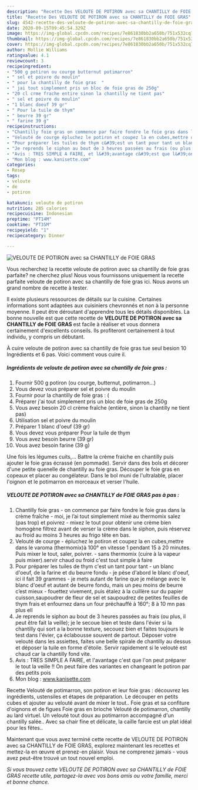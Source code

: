 ```yaml
---
description: "Recette Des VELOUTE DE POTIRON avec sa CHANTILLY de FOIE GRAS"
title: "Recette Des VELOUTE DE POTIRON avec sa CHANTILLY de FOIE GRAS"
slug: 4542-recette-des-veloute-de-potiron-avec-sa-chantilly-de-foie-gras
date: 2020-09-15T09:45:54.329Z
image: https://img-global.cpcdn.com/recipes/7e861830bb2a650b/751x532cq70/veloute-de-potiron-avec-sa-chantilly-de-foie-gras-photo-principale-de-la-recette.jpg
thumbnail: https://img-global.cpcdn.com/recipes/7e861830bb2a650b/751x532cq70/veloute-de-potiron-avec-sa-chantilly-de-foie-gras-photo-principale-de-la-recette.jpg
cover: https://img-global.cpcdn.com/recipes/7e861830bb2a650b/751x532cq70/veloute-de-potiron-avec-sa-chantilly-de-foie-gras-photo-principale-de-la-recette.jpg
author: Mollie Williams
ratingvalue: 4.1
reviewcount: 3
recipeingredient:
- "500 g potiron ou courge butternut potimarron"
- " sel et poivre du moulin"
- " pour la chantilly de foie gras  "
- " jai tout simplement pris un bloc de foie gras de 250g"
- "20 cl crme frache entire sinon la chantilly ne tient pas"
- " sel et poivre du moulin"
- "1 blanc doeuf 39 gr"
- " Pour la tuile de thym"
- " beurre 39 gr"
- " farine 39 g"
recipeinstructions:
- "Chantilly foie gras on commence par faire fondre le foie gras dans la crème fraîche moi, je l’ai tout simplement mixé au thermomix salez (pas trop) et poivrez mixez le tout pour obtenir une crème bien homogène filtrez avant de verser la crème dans le siphon, puis réservez au froid au moins 3 heures au frigo tête en bas."
- "Velouté de courge épluchez le potiron et coupez la en cubes,mettre dans le varoma (thermomix)à 100° en vitesse 1 pendant 15 à 20 minutes. Puis mixer le tout, saler, poivrer. sans thermomix (cuire à la vapeur puis mixer).servir chaud ou froid c&#39;est tout simple à faire"
- "Pour préparer les tuiles de thym c&#39;est un tant pour tant un blanc d&#39;oeuf, de la farine et du beurre fondu je pèse d&#39;abord le blanc d&#39;oeuf, ici il fait 39 grammes je mets autant de farine que je mélange avec le blanc d&#39;oeuf et autant de beurre fondu, mais un peu moins de beurre c’est mieux fouettez vivement, puis étalez à la cuillère sur du papier cuisson,saupoudrer de fleur de sel et saupoudrez de petites feuilles de thym frais et enfournez dans un four préchauffé à 160°; 8 à 10 mn pas plus ell"
- "Je reprends le siphon au bout de 3 heures passées au frais (ou plus, il peut être fait la veille); je le secoue bien et teste dans l&#39;évier si la chantilly qui sort a la bonne texture, secouez bien et faites toujours le test dans l&#39;évier, ça éclabousse souvent de partout. Déposer votre velouté dans les assiettes, faites une belle spirale de chantilly au dessus et déposer la tuile en forme d&#39;étoile. Servir rapidement si le velouté est chaud car la chantilly fond vite."
- "Avis : TRES SIMPLE A FAIRE, et l&#39;avantage c&#39;est que l&#39;on peut préparer le tout la veille !! On peut faire des variantes en changeant le potiron par des petits pois"
- "Mon blog : www.kanisette.com"
categories:
- Resep
tags:
- veloute
- de
- potiron

katakunci: veloute de potiron 
nutrition: 285 calories
recipecuisine: Indonesian
preptime: "PT14M"
cooktime: "PT35M"
recipeyield: "1"
recipecategory: Dinner

---
```



![VELOUTE DE POTIRON avec sa CHANTILLY de FOIE GRAS](https://img-global.cpcdn.com/recipes/7e861830bb2a650b/751x532cq70/veloute-de-potiron-avec-sa-chantilly-de-foie-gras-photo-principale-de-la-recette.jpg)

Vous recherchez la recette veloute de potiron avec sa chantilly de foie gras parfaite? ne cherchez plus! Nous vous fournissons uniquement la recette parfaite veloute de potiron avec sa chantilly de foie gras ici. Nous avons un grand nombre de recette à tester.

Il existe plusieurs ressources de détails sur la cuisine. Certaines informations sont adaptées aux cuisiniers chevronnés et non à la personne moyenne. Il peut être déroutant d'apprendre tous les détails disponibles. La bonne nouvelle est que cette recette de <strong> VELOUTE DE POTIRON avec sa CHANTILLY de FOIE GRAS </strong> est facile à réaliser et vous donnera certainement d'excellents conseils. Ils profiteront certainement à tout individu, y compris un débutant.

<!--inarticleads1-->

À cuire veloute de potiron avec sa chantilly de foie gras tue seul besion 10 Ingrédients et 6 pas. Voici comment vous cuire il.

##### Ingrédients de veloute de potiron avec sa chantilly de foie gras :

1. Fournir 500 g potiron (ou courge, butternut, potimarron...)
1. Vous devez vous préparer  sel et poivre du moulin
1. Fournir  pour la chantilly de foie gras : (
1. Préparer  j&#39;ai tout simplement pris un bloc de foie gras de 250g
1. Vous avez besoin 20 cl crème fraîche (entière, sinon la chantilly ne tient pas)
1. Utilisation  sel et poivre du moulin
1. Préparer 1 blanc d&#39;oeuf (39 gr)
1. Vous devez vous préparer  Pour la tuile de thym
1. Vous avez besoin  beurre (39 gr)
1. Vous avez besoin  farine (39 g)


Une fois les légumes cuits,… Battre la crème fraiche en chantilly puis ajouter le foie gras écrassé (en pommade). Servir dans des bols et décorer d&#39;une petite quenelle de chantilly au foie gras. Découper le foie gras en copeaux et placer au congélateur. Dans le bol muni de l&#39;ultralable, placer l&#39;oignon et le potimarron en morceaux et verser l&#39;huile. 

<!--inarticleads2-->

##### VELOUTE DE POTIRON avec sa CHANTILLY de FOIE GRAS pas à pas :

1. Chantilly foie gras - on commence par faire fondre le foie gras dans la crème fraîche - moi, je l’ai tout simplement mixé au thermomix salez (pas trop) et poivrez - mixez le tout pour obtenir une crème bien homogène filtrez avant de verser la crème dans le siphon, puis réservez au froid au moins 3 heures au frigo tête en bas.
1. Velouté de courge - épluchez le potiron et coupez la en cubes,mettre dans le varoma (thermomix)à 100° en vitesse 1 pendant 15 à 20 minutes. Puis mixer le tout, saler, poivrer. - sans thermomix (cuire à la vapeur puis mixer).servir chaud ou froid c&#39;est tout simple à faire
1. Pour préparer les tuiles de thym c&#39;est un tant pour tant - un blanc d&#39;oeuf, de la farine et du beurre fondu - je pèse d&#39;abord le blanc d&#39;oeuf, ici il fait 39 grammes - je mets autant de farine que je mélange avec le blanc d&#39;oeuf et autant de beurre fondu, mais un peu moins de beurre c’est mieux - fouettez vivement, puis étalez à la cuillère sur du papier cuisson,saupoudrer de fleur de sel et saupoudrez de petites feuilles de thym frais et enfournez dans un four préchauffé à 160°; 8 à 10 mn pas plus ell
1. Je reprends le siphon au bout de 3 heures passées au frais (ou plus, il peut être fait la veille); je le secoue bien et teste dans l&#39;évier si la chantilly qui sort a la bonne texture, secouez bien et faites toujours le test dans l&#39;évier, ça éclabousse souvent de partout. Déposer votre velouté dans les assiettes, faites une belle spirale de chantilly au dessus et déposer la tuile en forme d&#39;étoile. Servir rapidement si le velouté est chaud car la chantilly fond vite.
1. Avis : TRES SIMPLE A FAIRE, et l&#39;avantage c&#39;est que l&#39;on peut préparer le tout la veille !! On peut faire des variantes en changeant le potiron par des petits pois
1. Mon blog : www.kanisette.com


Recette Velouté de potimarron, son potiron et leur foie gras : découvrez les ingrédients, ustensiles et étapes de préparation. Le découper en petits cubes et ajouter au velouté avant de mixer le tout.. Foie gras et sa confiture d&#39;oignons et de figues Foie gras en brioche Velouté de potimarron, chantilly au lard virtuel. Un velouté tout doux au potimarron accompagné d&#39;un chantilly salée.. Avec sa chair fine et délicate, la caille farcie est un plat idéal pour les fêtes.. 

<!--inarticleads1-->

<p>
Maintenant que vous avez terminé cette recette de VELOUTE DE POTIRON avec sa CHANTILLY de FOIE GRAS, explorez maintenant les recettes et mettez-la en œuvre et prenez-en plaisir. Vous ne comprenez jamais - vous avez peut-être trouvé un tout nouvel emploi.
</p>

<p>
<i>Si vous trouvez cette VELOUTE DE POTIRON avec sa CHANTILLY de FOIE GRAS recette utile, partagez-la avec vos bons amis ou votre famille, merci et bonne chance.</i>
</p>
